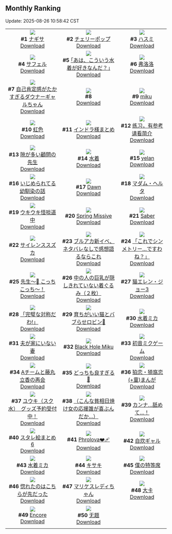 ## Monthly Ranking
Update: 2025-08-26 10:58:42 CST

|      |      |      |
| :----: | :----: | :----: |
| ![](https://i.pixiv.re/c/240x480/img-master/img/2025/07/28/01/34/08/133197061_p0_master1200.jpg)<br>**#1** [ナギサ](https://www.pixiv.net/artworks/133197061)<br>[Download](https://i.pixiv.re/img-original/img/2025/07/28/01/34/08/133197061_p0.png) | ![](https://i.pixiv.re/c/240x480/img-master/img/2025/07/27/00/00/25/133150988_p0_master1200.jpg)<br>**#2** [チェリーポップ](https://www.pixiv.net/artworks/133150988)<br>[Download](https://i.pixiv.re/img-original/img/2025/07/27/00/00/25/133150988_p0.jpg) | ![](https://i.pixiv.re/c/240x480/img-master/img/2025/07/28/12/41/38/133208520_p0_master1200.jpg)<br>**#3** [ハスミ](https://www.pixiv.net/artworks/133208520)<br>[Download](https://i.pixiv.re/img-original/img/2025/07/28/12/41/38/133208520_p0.jpg) |
| ![](https://i.pixiv.re/c/240x480/img-master/img/2025/07/27/12/05/16/133167048_p0_master1200.jpg)<br>**#4** [サフェル](https://www.pixiv.net/artworks/133167048)<br>[Download](https://i.pixiv.re/img-original/img/2025/07/27/12/05/16/133167048_p0.jpg) | ![](https://i.pixiv.re/c/240x480/img-master/img/2025/07/28/17/09/08/133214097_p0_master1200.jpg)<br>**#5** [｢あは、こういう水着が好きなんだ？｣](https://www.pixiv.net/artworks/133214097)<br>[Download](https://i.pixiv.re/img-original/img/2025/07/28/17/09/08/133214097_p0.jpg) | ![](https://i.pixiv.re/c/240x480/img-master/img/2025/07/28/18/00/12/133215389_p0_master1200.jpg)<br>**#6** [弗洛洛](https://www.pixiv.net/artworks/133215389)<br>[Download](https://i.pixiv.re/img-original/img/2025/07/28/18/00/12/133215389_p0.jpg) |
| ![](https://i.pixiv.re/c/240x480/img-master/img/2025/07/28/00/00/32/133193329_p0_master1200.jpg)<br>**#7** [自己肯定感がたかすぎるダウナーギャルちゃん](https://www.pixiv.net/artworks/133193329)<br>[Download](https://i.pixiv.re/img-original/img/2025/07/28/00/00/32/133193329_p0.png) | ![](https://s.pximg.net/common/images/limit_unviewable_s.png)<br>**#8** [](https://www.pixiv.net/artworks/133226485)<br>[Download](https://s.pximg.net/common/images/limit_unviewable_s.png) | ![](https://i.pixiv.re/c/240x480/img-master/img/2025/07/28/00/33/19/133195106_p0_master1200.jpg)<br>**#9** [miku](https://www.pixiv.net/artworks/133195106)<br>[Download](https://i.pixiv.re/img-original/img/2025/07/28/00/33/19/133195106_p0.jpg) |
| ![](https://i.pixiv.re/c/240x480/img-master/img/2025/07/29/00/00/21/133229733_p0_master1200.jpg)<br>**#10** [虹色](https://www.pixiv.net/artworks/133229733)<br>[Download](https://i.pixiv.re/img-original/img/2025/07/29/00/00/21/133229733_p0.png) | ![](https://i.pixiv.re/c/240x480/img-master/img/2025/07/26/19/50/01/133140011_p0_master1200.jpg)<br>**#11** [インドラ様まとめ](https://www.pixiv.net/artworks/133140011)<br>[Download](https://i.pixiv.re/img-original/img/2025/07/26/19/50/01/133140011_p0.jpg) | ![](https://i.pixiv.re/c/240x480/img-master/img/2025/07/28/01/03/32/133196185_p0_master1200.jpg)<br>**#12** [练习，有参考请看简介](https://www.pixiv.net/artworks/133196185)<br>[Download](https://i.pixiv.re/img-original/img/2025/07/28/01/03/32/133196185_p0.jpg) |
| ![](https://i.pixiv.re/c/240x480/img-master/img/2025/07/28/21/05/18/133222279_p0_master1200.jpg)<br>**#13** [隙が多い顧問の先生](https://www.pixiv.net/artworks/133222279)<br>[Download](https://i.pixiv.re/img-original/img/2025/07/28/21/05/18/133222279_p0.jpg) | ![](https://i.pixiv.re/c/240x480/img-master/img/2025/07/28/11/03/37/133206401_p0_master1200.jpg)<br>**#14** [水着](https://www.pixiv.net/artworks/133206401)<br>[Download](https://i.pixiv.re/img-original/img/2025/07/28/11/03/37/133206401_p0.jpg) | ![](https://i.pixiv.re/c/240x480/img-master/img/2025/07/28/14/21/34/133210531_p0_master1200.jpg)<br>**#15** [yelan](https://www.pixiv.net/artworks/133210531)<br>[Download](https://i.pixiv.re/img-original/img/2025/07/28/14/21/34/133210531_p0.jpg) |
| ![](https://i.pixiv.re/c/240x480/img-master/img/2025/07/28/22/50/21/133226700_p0_master1200.jpg)<br>**#16** [いじめられてる幼馴染の話](https://www.pixiv.net/artworks/133226700)<br>[Download](https://i.pixiv.re/img-original/img/2025/07/28/22/50/21/133226700_p0.png) | ![](https://i.pixiv.re/c/240x480/img-master/img/2025/07/28/20/12/17/133220061_p0_master1200.jpg)<br>**#17** [Dawn](https://www.pixiv.net/artworks/133220061)<br>[Download](https://i.pixiv.re/img-original/img/2025/07/28/20/12/17/133220061_p0.jpg) | ![](https://i.pixiv.re/c/240x480/img-master/img/2025/07/28/19/53/17/133219217_p0_master1200.jpg)<br>**#18** [マダム・ヘルタ](https://www.pixiv.net/artworks/133219217)<br>[Download](https://i.pixiv.re/img-original/img/2025/07/28/19/53/17/133219217_p0.jpg) |
| ![](https://i.pixiv.re/c/240x480/img-master/img/2025/07/30/00/00/16/133265318_p0_master1200.jpg)<br>**#19** [ウキウキ怪啖道中](https://www.pixiv.net/artworks/133265318)<br>[Download](https://i.pixiv.re/img-original/img/2025/07/30/00/00/16/133265318_p0.jpg) | ![](https://i.pixiv.re/c/240x480/img-master/img/2025/08/12/18/38/49/133154058_p0_master1200.jpg)<br>**#20** [Spring Missive](https://www.pixiv.net/artworks/133154058)<br>[Download](https://i.pixiv.re/img-original/img/2025/08/12/18/38/49/133154058_p0.png) | ![](https://i.pixiv.re/c/240x480/img-master/img/2025/07/27/00/00/22/133150972_p0_master1200.jpg)<br>**#21** [Saber](https://www.pixiv.net/artworks/133150972)<br>[Download](https://i.pixiv.re/img-original/img/2025/07/27/00/00/22/133150972_p0.jpg) |
| ![](https://i.pixiv.re/c/240x480/img-master/img/2025/07/28/00/00/03/133193107_p0_master1200.jpg)<br>**#22** [サイレンススズカ](https://www.pixiv.net/artworks/133193107)<br>[Download](https://i.pixiv.re/img-original/img/2025/07/28/00/00/03/133193107_p0.jpg) | ![](https://i.pixiv.re/c/240x480/img-master/img/2025/07/27/12/28/40/133167675_p0_master1200.jpg)<br>**#23** [ブルアカ新イベ、ネタバレなしで感想語るならこれ](https://www.pixiv.net/artworks/133167675)<br>[Download](https://i.pixiv.re/img-original/img/2025/07/27/12/28/40/133167675_p0.png) | ![](https://i.pixiv.re/c/240x480/img-master/img/2025/07/27/00/00/59/133151133_p0_master1200.jpg)<br>**#24** [「これでシンメトリー…ですわね？」](https://www.pixiv.net/artworks/133151133)<br>[Download](https://i.pixiv.re/img-original/img/2025/07/27/00/00/59/133151133_p0.png) |
| ![](https://i.pixiv.re/c/240x480/img-master/img/2025/07/27/00/00/36/133151051_p0_master1200.jpg)<br>**#25** [先生〜💙 こっちこっち〜！](https://www.pixiv.net/artworks/133151051)<br>[Download](https://i.pixiv.re/img-original/img/2025/07/27/00/00/36/133151051_p0.png) | ![](https://i.pixiv.re/c/240x480/img-master/img/2025/07/26/18/25/09/133137097_p0_master1200.jpg)<br>**#26** [中の人の巨乳が隠しきれていない着ぐるみ（２枚）](https://www.pixiv.net/artworks/133137097)<br>[Download](https://i.pixiv.re/img-original/img/2025/07/26/18/25/09/133137097_p0.jpg) | ![](https://i.pixiv.re/c/240x480/img-master/img/2025/07/26/00/00/23/133110921_p0_master1200.jpg)<br>**#27** [猫エレン・ジョー3](https://www.pixiv.net/artworks/133110921)<br>[Download](https://i.pixiv.re/img-original/img/2025/07/26/00/00/23/133110921_p0.png) |
| ![](https://i.pixiv.re/c/240x480/img-master/img/2025/07/29/00/00/14/133229690_p0_master1200.jpg)<br>**#28** [「完璧な対称だわ!」](https://www.pixiv.net/artworks/133229690)<br>[Download](https://i.pixiv.re/img-original/img/2025/07/29/00/00/14/133229690_p0.png) | ![](https://i.pixiv.re/c/240x480/img-master/img/2025/07/26/18/27/18/133137159_p0_master1200.jpg)<br>**#29** [育ちがいい猫とバブらせロビン🍼](https://www.pixiv.net/artworks/133137159)<br>[Download](https://i.pixiv.re/img-original/img/2025/07/26/18/27/18/133137159_p0.png) | ![](https://i.pixiv.re/c/240x480/img-master/img/2025/07/26/16/30/07/133133427_p0_master1200.jpg)<br>**#30** [水着ミカ](https://www.pixiv.net/artworks/133133427)<br>[Download](https://i.pixiv.re/img-original/img/2025/07/26/16/30/07/133133427_p0.png) |
| ![](https://i.pixiv.re/c/240x480/img-master/img/2025/07/28/01/56/21/133197621_p0_master1200.jpg)<br>**#31** [夫が家にいない妻](https://www.pixiv.net/artworks/133197621)<br>[Download](https://i.pixiv.re/img-original/img/2025/07/28/01/56/21/133197621_p0.jpg) | ![](https://i.pixiv.re/c/240x480/img-master/img/2025/07/29/00/12/05/133230512_p0_master1200.jpg)<br>**#32** [Black Hole Miku](https://www.pixiv.net/artworks/133230512)<br>[Download](https://i.pixiv.re/img-original/img/2025/07/29/00/12/05/133230512_p0.jpg) | ![](https://i.pixiv.re/c/240x480/img-master/img/2025/07/27/00/00/05/133150819_p0_master1200.jpg)<br>**#33** [初音ミクゲーム](https://www.pixiv.net/artworks/133150819)<br>[Download](https://i.pixiv.re/img-original/img/2025/07/27/00/00/05/133150819_p0.png) |
| ![](https://i.pixiv.re/c/240x480/img-master/img/2025/07/26/22/03/42/133145857_p0_master1200.jpg)<br>**#34** [Aチームと藤丸立香の再会](https://www.pixiv.net/artworks/133145857)<br>[Download](https://i.pixiv.re/img-original/img/2025/07/26/22/03/42/133145857_p0.jpg) | ![](https://i.pixiv.re/c/240x480/img-master/img/2025/07/27/00/31/35/133152664_p0_master1200.jpg)<br>**#35** [どっちも良すぎる👙](https://www.pixiv.net/artworks/133152664)<br>[Download](https://i.pixiv.re/img-original/img/2025/07/27/00/31/35/133152664_p0.jpg) | ![](https://i.pixiv.re/c/240x480/img-master/img/2025/07/28/13/09/00/133209141_p0_master1200.jpg)<br>**#36** [狛恋・猗窩恋(+童)まんが](https://www.pixiv.net/artworks/133209141)<br>[Download](https://i.pixiv.re/img-original/img/2025/07/28/13/09/00/133209141_p0.jpg) |
| ![](https://i.pixiv.re/c/240x480/img-master/img/2025/07/28/00/00/18/133193234_p0_master1200.jpg)<br>**#37** [ユウキ（スク水）　グッズ予約受付中！](https://www.pixiv.net/artworks/133193234)<br>[Download](https://i.pixiv.re/img-original/img/2025/07/28/00/00/18/133193234_p0.jpg) | ![](https://i.pixiv.re/c/240x480/img-master/img/2025/07/26/00/07/43/133111508_p0_master1200.jpg)<br>**#38** [（こんな貧相日焼け女の応援誰が喜ぶんだか…）](https://www.pixiv.net/artworks/133111508)<br>[Download](https://i.pixiv.re/img-original/img/2025/07/26/00/07/43/133111508_p0.png) | ![](https://i.pixiv.re/c/240x480/img-master/img/2025/07/27/12/05/37/133167060_p0_master1200.jpg)<br>**#39** [カンナ…舐めて…！](https://www.pixiv.net/artworks/133167060)<br>[Download](https://i.pixiv.re/img-original/img/2025/07/27/12/05/37/133167060_p0.png) |
| ![](https://i.pixiv.re/c/240x480/img-master/img/2025/07/27/02/39/02/133156199_p0_master1200.jpg)<br>**#40** [スタレ絵まとめ6](https://www.pixiv.net/artworks/133156199)<br>[Download](https://i.pixiv.re/img-original/img/2025/07/27/02/39/02/133156199_p0.jpg) | ![](https://i.pixiv.re/c/240x480/img-master/img/2025/07/28/17/09/10/133214099_p0_master1200.jpg)<br>**#41** [Phrolova❤️‍🩹](https://www.pixiv.net/artworks/133214099)<br>[Download](https://i.pixiv.re/img-original/img/2025/07/28/17/09/10/133214099_p0.png) | ![](https://i.pixiv.re/c/240x480/img-master/img/2025/07/27/19/49/25/133181729_p0_master1200.jpg)<br>**#42** [自炊ギャル](https://www.pixiv.net/artworks/133181729)<br>[Download](https://i.pixiv.re/img-original/img/2025/07/27/19/49/25/133181729_p0.png) |
| ![](https://i.pixiv.re/c/240x480/img-master/img/2025/07/30/00/23/45/133266651_p0_master1200.jpg)<br>**#43** [水着ミカ](https://www.pixiv.net/artworks/133266651)<br>[Download](https://i.pixiv.re/img-original/img/2025/07/30/00/23/45/133266651_p0.jpg) | ![](https://i.pixiv.re/c/240x480/img-master/img/2025/07/29/17/41/46/133250684_p0_master1200.jpg)<br>**#44** [キサキ](https://www.pixiv.net/artworks/133250684)<br>[Download](https://i.pixiv.re/img-original/img/2025/07/29/17/41/46/133250684_p0.png) | ![](https://i.pixiv.re/c/240x480/img-master/img/2025/07/28/20/32/07/133220808_p0_master1200.jpg)<br>**#45** [僕の特等席](https://www.pixiv.net/artworks/133220808)<br>[Download](https://i.pixiv.re/img-original/img/2025/07/28/20/32/07/133220808_p0.jpg) |
| ![](https://i.pixiv.re/c/240x480/img-master/img/2025/07/27/00/00/36/133151045_p0_master1200.jpg)<br>**#46** [惚れたのはこちらが先だった](https://www.pixiv.net/artworks/133151045)<br>[Download](https://i.pixiv.re/img-original/img/2025/07/27/00/00/36/133151045_p0.png) | ![](https://i.pixiv.re/c/240x480/img-master/img/2025/07/28/18/13/05/133215935_p0_master1200.jpg)<br>**#47** [マリケスレディちゃん](https://www.pixiv.net/artworks/133215935)<br>[Download](https://i.pixiv.re/img-original/img/2025/07/28/18/13/05/133215935_p0.jpg) | ![](https://i.pixiv.re/c/240x480/img-master/img/2025/07/30/21/17/53/133294134_p0_master1200.jpg)<br>**#48** [大卡](https://www.pixiv.net/artworks/133294134)<br>[Download](https://i.pixiv.re/img-original/img/2025/07/30/21/17/53/133294134_p0.jpg) |
| ![](https://i.pixiv.re/c/240x480/img-master/img/2025/07/27/00/00/14/133150898_p0_master1200.jpg)<br>**#49** [Encore](https://www.pixiv.net/artworks/133150898)<br>[Download](https://i.pixiv.re/img-original/img/2025/07/27/00/00/14/133150898_p0.jpg) | ![](https://i.pixiv.re/c/240x480/img-master/img/2025/07/30/02/19/12/133270021_p0_master1200.jpg)<br>**#50** [无题](https://www.pixiv.net/artworks/133270021)<br>[Download](https://i.pixiv.re/img-original/img/2025/07/30/02/19/12/133270021_p0.jpg) |
|      |
